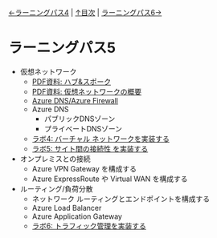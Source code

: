 [←ラーニングパス4](lp04.md) | [↑目次](README.md) | [ラーニングパス6→](lp06.md)

# ラーニングパス5

- 仮想ネットワーク
  - [PDF資料: ハブ&スポーク](../network/%E3%83%8F%E3%83%96%E3%83%BB%E3%82%B9%E3%83%9D%E3%83%BC%E3%82%AF.pdf)
  - [PDF資料: 仮想ネットワークの概要](pdf/%E4%BB%AE%E6%83%B3%E3%83%8D%E3%83%83%E3%83%88%E3%83%AF%E3%83%BC%E3%82%AF%E3%81%AE%E6%A6%82%E8%A6%81.pdf)
  - [Azure DNS/Azure Firewall](../AZ-104/lp5.md)
  - Azure DNS
    - パブリックDNSゾーン
    - プライベートDNSゾーン
  - [ラボ4: バーチャル ネットワークを実装する](lab04.md)
  - [ラボ5: サイト間の接続性 を実装する](lab05.md)
- オンプレミスとの接続
  - Azure VPN Gateway を構成する
  - Azure ExpressRoute や Virtual WAN を構成する
- ルーティング/負荷分散
  - ネットワーク ルーティングとエンドポイントを構成する
  - Azure Load Balancer
  - Azure Application Gateway
  - [ラボ6: トラフィック管理を実装する](lab06.md)
